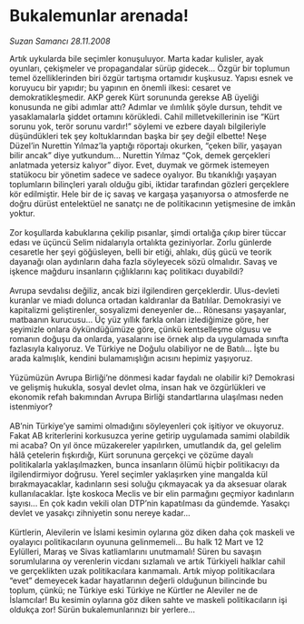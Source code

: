 # Bukalemunlar arenada!

*Suzan Samancı 28.11.2008*

<div class="taraf_structure_2col_1zq">
<div class="margen_n">



 <p>Artık uykularda bile seçimler konuşuluyor. Marta kadar kulisler, ayak oyunları, çekişmeler ve propagandalar sürüp gidecek... Özgür bir toplumun temel özelliklerinden biri özgür tartışma ortamıdır kuşkusuz. Yapısı esnek ve koruyucu bir yapıdır; bu yapının en önemli ilkesi: cesaret ve demokratikleşmedir. AKP gerek Kürt sorununda gerekse AB üyeliği konusunda ne gibi adımlar attı? Adımlar ve ılımlılık şöyle dursun, tehdit ve yasaklamalarla şiddet ortamını körükledi. Cahil milletvekillerinin ise “Kürt sorunu yok, terör sorunu vardır!” söylemi ve ezbere dayalı bilgileriyle düşündükleri tek şey koltuklarından başka bir şey değil elbette! Neşe Düzel’in Nurettin Yılmaz’la yaptığı röportajı okurken, “çeken bilir, yaşayan bilir ancak” diye yutkundum... Nurettin Yılmaz “Çok, demek gerçekleri anlatmada yetersiz kalıyor” diyor. Evet, duymak ve görmek istemeyen statükocu bir yönetim sadece ve sadece oyalıyor. Bu tıkanıklığı yaşayan toplumların bilinçleri yaralı olduğu gibi, iktidar tarafından gözleri gerçeklere kör edilmiştir. Hele bir de iç savaş ve kargaşa yaşanıyorsa o atmosferde ne doğru dürüst entelektüel ne sanatçı ne de politikacının yetişmesine de imkân yoktur. <br/><br/>Zor koşullarda kabuklarına çekilip pısanlar, şimdi ortalığa çıkıp birer tüccar edası ve üçüncü Selim nidalarıyla ortalıkta geziniyorlar. Zorlu günlerde cesaretle her şeyi göğüsleyen, belli bir etiği, ahlakı, düş gücü ve teorik dayanağı olan aydınların daha fazla söyleyecek sözü olmalıdır. Savaş ve işkence mağduru insanların çığlıklarını kaç politikacı duyabildi? <br/><br/>Avrupa sevdalısı değiliz, ancak bizi ilgilendiren gerçeklerdir. Ulus-devleti kuranlar ve miadı dolunca ortadan kaldıranlar da Batılılar. Demokrasiyi ve kapitalizmi geliştirenler, sosyalizmi deneyenler de... Rönesansı yaşayanlar, matbaanın kurucusu... Üç yüz yıllık farkla onları izlediğimize göre, her şeyimizle onlara öykündüğümüze göre, çünkü kentselleşme olgusu ve romanın doğuşu da onlarda, yasalarını ise örnek alıp da uygulamada sınıfta fazlasıyla kalıyoruz. Ve Türkiye ne Doğulu olabiliyor ne de Batılı... İşte bu arada kalmışlık, kendini bulamamışlığın acısını hepimiz yaşıyoruz. <br/><br/>Yüzümüzün Avrupa Birliği’ne dönmesi kadar faydalı ne olabilir ki? Demokrasi ve gelişmiş hukukla, sosyal devlet olma, insan hak ve özgürlükleri ve ekonomik refah bakımından Avrupa Birliği standartlarına ulaşılması neden istenmiyor? <br/><br/>AB’nin Türkiye’ye samimi olmadığını söyleyenleri çok işitiyor ve okuyoruz. Fakat AB kriterlerini korkusuzca yerine getirip uygulamada samimi olabildik mi acaba? On yıl önce müzakereler yapılırken, umutlandık da, gel gelelim hâlâ çetelerin fışkırdığı, Kürt sorununa gerçekçi ve çözüme dayalı politikalarla yaklaşılmazken, bunca insanların ölümü hiçbir politikacıyı da ilgilendirmiyor doğrusu. Yerel seçimler yaklaşırken yine mangalda kül bırakmayacaklar, kadınların sesi soluğu çıkmayacak ya da aksesuar olarak kullanılacaklar. İşte koskoca Meclis ve bir elin parmağını geçmiyor kadınların sayısı... En çok kadın vekili olan DTP’nin kapatılması da gündemde. Yasakçı devlet ve yasakçı zihniyetin sonu nereye kadar... <br/><br/>Kürtlerin, Alevilerin ve İslami kesimin oylarına göz diken daha çok maskeli ve oyalayıcı politikacıların oyununa gelinmemeli... Bu halk 12 Mart ve 12 Eylülleri, Maraş ve Sivas katliamlarını unutmamalı! Süren bu savaşın sorumlularına oy verenlerin vicdanı sızlamalı ve artık Türkiyeli halklar cahil ve gerçeklikten uzak politikacılara kanmamalı. Artık miyop politikacılara “evet” demeyecek kadar hayatlarının değerli olduğunun bilincinde bu toplum, çünkü; ne Türkiye eski Türkiye ne Kürtler ne Aleviler ne de İslamcılar! Bu kesimin oylarına göz diken sahte ve maskeli politikacıların işi oldukça zor! Sürün bukalemunlarınızı bir yerlere...</p>

<br/>


<div id="taraf_not">
</div>

</div>


</div>
